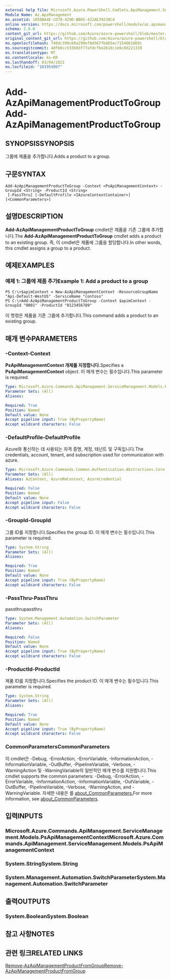 ```yaml
---
external help file: Microsoft.Azure.PowerShell.Cmdlets.ApiManagement.ServiceManagement.dll-Help.xml
Module Name: Az.ApiManagement
ms.assetid: 1058BA4E-CD79-429D-BB05-422AE39230C4
online version: https://docs.microsoft.com/powershell/module/az.apimanagement/add-azapimanagementproducttogroup
schema: 2.0.0
content_git_url: https://github.com/Azure/azure-powershell/blob/master/src/ApiManagement/ApiManagement/help/Add-AzApiManagementProductToGroup.md
original_content_git_url: https://github.com/Azure/azure-powershell/blob/master/src/ApiManagement/ApiManagement/help/Add-AzApiManagementProductToGroup.md
ms.openlocfilehash: 748dc399c68a299ef0d567fbd65ec7154061869c
ms.sourcegitcommit: 4dfb0cc533b83f77afdcfbe2618c1e6c8d221330
ms.translationtype: MT
ms.contentlocale: ko-KR
ms.lasthandoff: 03/04/2021
ms.locfileid: "101954907"
---
```

# <span data-ttu-id="5132e-101">Add-AzApiManagementProductToGroup</span><span class="sxs-lookup"><span data-stu-id="5132e-101">Add-AzApiManagementProductToGroup</span></span>

## <span data-ttu-id="5132e-102">SYNOPSIS</span><span class="sxs-lookup"><span data-stu-id="5132e-102">SYNOPSIS</span></span>
<span data-ttu-id="5132e-103">그룹에 제품을 추가합니다.</span><span class="sxs-lookup"><span data-stu-id="5132e-103">Adds a product to a group.</span></span>

## <span data-ttu-id="5132e-104">구문</span><span class="sxs-lookup"><span data-stu-id="5132e-104">SYNTAX</span></span>

```
Add-AzApiManagementProductToGroup -Context <PsApiManagementContext> -GroupId <String> -ProductId <String>
 [-PassThru] [-DefaultProfile <IAzureContextContainer>] [<CommonParameters>]
```

## <span data-ttu-id="5132e-105">설명</span><span class="sxs-lookup"><span data-stu-id="5132e-105">DESCRIPTION</span></span>
<span data-ttu-id="5132e-106">**Add-AzApiManagementProductToGroup** cmdlet은 제품을 기존 그룹에 추가합니다.</span><span class="sxs-lookup"><span data-stu-id="5132e-106">The **Add-AzApiManagementProductToGroup** cmdlet adds a product to an existing group.</span></span>
<span data-ttu-id="5132e-107">즉, 이 cmdlet은 제품에 그룹을 할당합니다.</span><span class="sxs-lookup"><span data-stu-id="5132e-107">In other words, this cmdlet assigns a group to a product.</span></span>

## <span data-ttu-id="5132e-108">예제</span><span class="sxs-lookup"><span data-stu-id="5132e-108">EXAMPLES</span></span>

### <span data-ttu-id="5132e-109">예제 1: 그룹에 제품 추가</span><span class="sxs-lookup"><span data-stu-id="5132e-109">Example 1: Add a product to a group</span></span>
```
PS C:\>$apimContext = New-AzApiManagementContext -ResourceGroupName "Api-Default-WestUS" -ServiceName "contoso"
PS C:\>Add-AzApiManagementProductToGroup -Context $apimContext -GroupId "0001" -ProductId "0123456789"
```

<span data-ttu-id="5132e-110">이 명령은 제품을 기존 그룹에 추가합니다.</span><span class="sxs-lookup"><span data-stu-id="5132e-110">This command adds a product to an existing group.</span></span>

## <span data-ttu-id="5132e-111">매개 변수</span><span class="sxs-lookup"><span data-stu-id="5132e-111">PARAMETERS</span></span>

### <span data-ttu-id="5132e-112">-Context</span><span class="sxs-lookup"><span data-stu-id="5132e-112">-Context</span></span>
<span data-ttu-id="5132e-113">**PsApiManagementContext 개체를 지정합니다.**</span><span class="sxs-lookup"><span data-stu-id="5132e-113">Specifies a **PsApiManagementContext** object.</span></span>
<span data-ttu-id="5132e-114">이 매개 변수는 필수입니다.</span><span class="sxs-lookup"><span data-stu-id="5132e-114">This parameter is required.</span></span>

```yaml
Type: Microsoft.Azure.Commands.ApiManagement.ServiceManagement.Models.PsApiManagementContext
Parameter Sets: (All)
Aliases:

Required: True
Position: Named
Default value: None
Accept pipeline input: True (ByPropertyName)
Accept wildcard characters: False
```

### <span data-ttu-id="5132e-115">-DefaultProfile</span><span class="sxs-lookup"><span data-stu-id="5132e-115">-DefaultProfile</span></span>
<span data-ttu-id="5132e-116">Azure와 통신하는 데 사용되는 자격 증명, 계정, 테넌트 및 구독입니다.</span><span class="sxs-lookup"><span data-stu-id="5132e-116">The credentials, account, tenant, and subscription used for communication with azure.</span></span>

```yaml
Type: Microsoft.Azure.Commands.Common.Authentication.Abstractions.Core.IAzureContextContainer
Parameter Sets: (All)
Aliases: AzContext, AzureRmContext, AzureCredential

Required: False
Position: Named
Default value: None
Accept pipeline input: False
Accept wildcard characters: False
```

### <span data-ttu-id="5132e-117">-GroupId</span><span class="sxs-lookup"><span data-stu-id="5132e-117">-GroupId</span></span>
<span data-ttu-id="5132e-118">그룹 ID를 지정합니다.</span><span class="sxs-lookup"><span data-stu-id="5132e-118">Specifies the group ID.</span></span>
<span data-ttu-id="5132e-119">이 매개 변수는 필수입니다.</span><span class="sxs-lookup"><span data-stu-id="5132e-119">This parameter is required.</span></span>

```yaml
Type: System.String
Parameter Sets: (All)
Aliases:

Required: True
Position: Named
Default value: None
Accept pipeline input: True (ByPropertyName)
Accept wildcard characters: False
```

### <span data-ttu-id="5132e-120">-PassThru</span><span class="sxs-lookup"><span data-stu-id="5132e-120">-PassThru</span></span>
<span data-ttu-id="5132e-121">passthru</span><span class="sxs-lookup"><span data-stu-id="5132e-121">passthru</span></span>

```yaml
Type: System.Management.Automation.SwitchParameter
Parameter Sets: (All)
Aliases:

Required: False
Position: Named
Default value: None
Accept pipeline input: True (ByPropertyName)
Accept wildcard characters: False
```

### <span data-ttu-id="5132e-122">-ProductId</span><span class="sxs-lookup"><span data-stu-id="5132e-122">-ProductId</span></span>
<span data-ttu-id="5132e-123">제품 ID를 지정합니다.</span><span class="sxs-lookup"><span data-stu-id="5132e-123">Specifies the product ID.</span></span>
<span data-ttu-id="5132e-124">이 매개 변수는 필수입니다.</span><span class="sxs-lookup"><span data-stu-id="5132e-124">This parameter is required.</span></span>

```yaml
Type: System.String
Parameter Sets: (All)
Aliases:

Required: True
Position: Named
Default value: None
Accept pipeline input: True (ByPropertyName)
Accept wildcard characters: False
```

### <span data-ttu-id="5132e-125">CommonParameters</span><span class="sxs-lookup"><span data-stu-id="5132e-125">CommonParameters</span></span>
<span data-ttu-id="5132e-126">이 cmdlet은 -Debug, -ErrorAction, -ErrorVariable, -InformationAction, -InformationVariable, -OutBuffer, -PipelineVariable, -Verbose, -WarningAction 및 -WarningVariable의 일반적인 매개 변수를 지원합니다.</span><span class="sxs-lookup"><span data-stu-id="5132e-126">This cmdlet supports the common parameters: -Debug, -ErrorAction, -ErrorVariable, -InformationAction, -InformationVariable, -OutVariable, -OutBuffer, -PipelineVariable, -Verbose, -WarningAction, and -WarningVariable.</span></span> <span data-ttu-id="5132e-127">자세한 내용은 를 [about_CommonParameters.](http://go.microsoft.com/fwlink/?LinkID=113216)</span><span class="sxs-lookup"><span data-stu-id="5132e-127">For more information, see [about_CommonParameters](http://go.microsoft.com/fwlink/?LinkID=113216).</span></span>

## <span data-ttu-id="5132e-128">입력</span><span class="sxs-lookup"><span data-stu-id="5132e-128">INPUTS</span></span>

### <span data-ttu-id="5132e-129">Microsoft.Azure.Commands.ApiManagement.ServiceManagement.Models.PsApiManagementContext</span><span class="sxs-lookup"><span data-stu-id="5132e-129">Microsoft.Azure.Commands.ApiManagement.ServiceManagement.Models.PsApiManagementContext</span></span>

### <span data-ttu-id="5132e-130">System.String</span><span class="sxs-lookup"><span data-stu-id="5132e-130">System.String</span></span>

### <span data-ttu-id="5132e-131">System.Management.Automation.SwitchParameter</span><span class="sxs-lookup"><span data-stu-id="5132e-131">System.Management.Automation.SwitchParameter</span></span>

## <span data-ttu-id="5132e-132">출력</span><span class="sxs-lookup"><span data-stu-id="5132e-132">OUTPUTS</span></span>

### <span data-ttu-id="5132e-133">System.Boolean</span><span class="sxs-lookup"><span data-stu-id="5132e-133">System.Boolean</span></span>

## <span data-ttu-id="5132e-134">참고 사항</span><span class="sxs-lookup"><span data-stu-id="5132e-134">NOTES</span></span>

## <span data-ttu-id="5132e-135">관련 링크</span><span class="sxs-lookup"><span data-stu-id="5132e-135">RELATED LINKS</span></span>

[<span data-ttu-id="5132e-136">Remove-AzApiManagementProductFromGroup</span><span class="sxs-lookup"><span data-stu-id="5132e-136">Remove-AzApiManagementProductFromGroup</span></span>](./Remove-AzApiManagementProductFromGroup.md)


